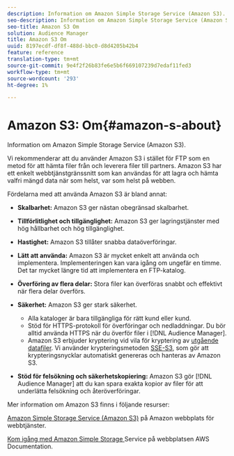 ```yaml
---
description: Information om Amazon Simple Storage Service (Amazon S3).
seo-description: Information om Amazon Simple Storage Service (Amazon S3).
seo-title: Amazon S3 Om
solution: Audience Manager
title: Amazon S3 Om
uuid: 8197ecdf-df8f-488d-bbc0-d8d4205b42b4
feature: reference
translation-type: tm+mt
source-git-commit: 9e4f2f26b83fe6e5b6f669107239d7edaf11fed3
workflow-type: tm+mt
source-wordcount: '293'
ht-degree: 1%

---
```



# Amazon S3: Om{#amazon-s-about}

Information om Amazon Simple Storage Service (Amazon S3).

Vi rekommenderar att du använder Amazon S3 i stället för FTP som en metod för att hämta filer från och leverera filer till partners. Amazon S3 har ett enkelt webbtjänstgränssnitt som kan användas för att lagra och hämta valfri mängd data när som helst, var som helst på webben.

Fördelarna med att använda Amazon S3 är bland annat:

* **Skalbarhet:** Amazon S3 ger nästan obegränsad skalbarhet.
* **Tillförlitlighet och tillgänglighet:** Amazon S3 ger lagringstjänster med hög hållbarhet och hög tillgänglighet.
* **Hastighet:** Amazon S3 tillåter snabba dataöverföringar.
* **Lätt att använda:** Amazon S3 är mycket enkelt att använda och implementera. Implementeringen kan vara igång om ungefär en timme. Det tar mycket längre tid att implementera en FTP-katalog.
* **Överföring av flera delar:** Stora filer kan överföras snabbt och effektivt när flera delar överförs.
* **Säkerhet:** Amazon S3 ger stark säkerhet.

   * Alla kataloger är bara tillgängliga för rätt kund eller kund.
   * Stöd för HTTPS-protokoll för överföringar och nedladdningar. Du bör alltid använda HTTPS när du överför filer i [!DNL Audience Manager].
   * Amazon S3 erbjuder kryptering vid vila för kryptering av [utgående datafiler](../integration/receiving-audience-data/batch-outbound-transfers/outbound-file-name-contents.md). Vi använder krypteringsmetoden [SSE-S3](https://docs.aws.amazon.com/AmazonS3/latest/dev/serv-side-encryption.html), som gör att krypteringsnycklar automatiskt genereras och hanteras av Amazon S3.

* **Stöd för felsökning och säkerhetskopiering:** Amazon S3 gör  [!DNL Audience Manager] att du kan spara exakta kopior av filer för att underlätta felsökning och återöverföringar.

Mer information om Amazon S3 finns i följande resurser:

[Amazon Simple Storage Service (Amazon S3)](https://aws.amazon.com/s3/) på Amazon webbplats för webbtjänster.

[Kom igång med Amazon Simple Storage ](https://docs.aws.amazon.com/AmazonS3/latest/gsg/GetStartedWithS3.html) Service på webbplatsen AWS Documentation.
